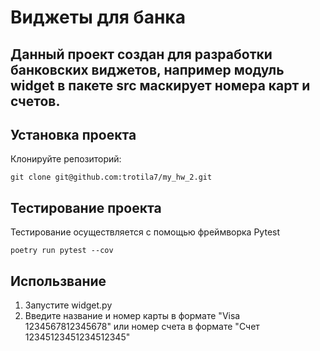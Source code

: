 # Виджеты для банка

## Данный проект создан для разработки банковских виджетов, например модуль widget в пакете src маскирует номера карт и счетов.

## Установка проекта

Клонируйте репозиторий:

```
git clone git@github.com:trotila7/my_hw_2.git
```

## Тестирование проекта

Тестирование осуществляется с помощью фреймворка Pytest

```
poetry run pytest --cov
```

## Использвание

1. Запустите widget.py
2. Введите название и номер карты в формате "Visa 1234567812345678" или номер счета в формате "Счет
   12345123451234512345"
